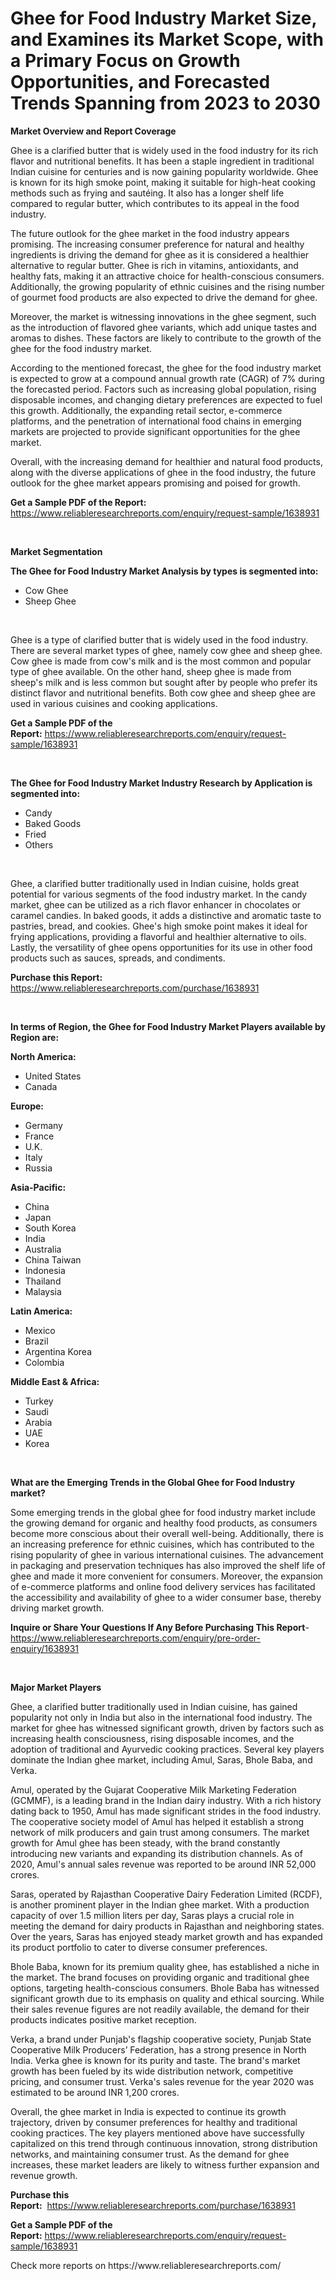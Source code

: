 <p><h1>Ghee for Food Industry Market Size, and Examines its Market Scope, with a Primary Focus on Growth Opportunities, and Forecasted Trends Spanning from 2023 to 2030</h1></p><p><strong>Market Overview and Report Coverage</strong></p>
<p><p>Ghee is a clarified butter that is widely used in the food industry for its rich flavor and nutritional benefits. It has been a staple ingredient in traditional Indian cuisine for centuries and is now gaining popularity worldwide. Ghee is known for its high smoke point, making it suitable for high-heat cooking methods such as frying and sautéing. It also has a longer shelf life compared to regular butter, which contributes to its appeal in the food industry.</p><p>The future outlook for the ghee market in the food industry appears promising. The increasing consumer preference for natural and healthy ingredients is driving the demand for ghee as it is considered a healthier alternative to regular butter. Ghee is rich in vitamins, antioxidants, and healthy fats, making it an attractive choice for health-conscious consumers. Additionally, the growing popularity of ethnic cuisines and the rising number of gourmet food products are also expected to drive the demand for ghee.</p><p>Moreover, the market is witnessing innovations in the ghee segment, such as the introduction of flavored ghee variants, which add unique tastes and aromas to dishes. These factors are likely to contribute to the growth of the ghee for the food industry market.</p><p>According to the mentioned forecast, the ghee for the food industry market is expected to grow at a compound annual growth rate (CAGR) of 7% during the forecasted period. Factors such as increasing global population, rising disposable incomes, and changing dietary preferences are expected to fuel this growth. Additionally, the expanding retail sector, e-commerce platforms, and the penetration of international food chains in emerging markets are projected to provide significant opportunities for the ghee market.</p><p>Overall, with the increasing demand for healthier and natural food products, along with the diverse applications of ghee in the food industry, the future outlook for the ghee market appears promising and poised for growth.</p></p>
<p><strong>Get a Sample PDF of the Report:</strong> <a href="https://www.reliableresearchreports.com/enquiry/request-sample/1638931">https://www.reliableresearchreports.com/enquiry/request-sample/1638931</a></p>
<p>&nbsp;</p>
<p><strong>Market Segmentation</strong></p>
<p><strong>The Ghee for Food Industry Market Analysis by types is segmented into:</strong></p>
<p><ul><li>Cow Ghee</li><li>Sheep Ghee</li></ul></p>
<p>&nbsp;</p>
<p><p>Ghee is a type of clarified butter that is widely used in the food industry. There are several market types of ghee, namely cow ghee and sheep ghee. Cow ghee is made from cow's milk and is the most common and popular type of ghee available. On the other hand, sheep ghee is made from sheep's milk and is less common but sought after by people who prefer its distinct flavor and nutritional benefits. Both cow ghee and sheep ghee are used in various cuisines and cooking applications.</p></p>
<p><strong>Get a Sample PDF of the Report:</strong>&nbsp;<a href="https://www.reliableresearchreports.com/enquiry/request-sample/1638931">https://www.reliableresearchreports.com/enquiry/request-sample/1638931</a></p>
<p>&nbsp;</p>
<p><strong>The Ghee for Food Industry Market Industry Research by Application is segmented into:</strong></p>
<p><ul><li>Candy</li><li>Baked Goods</li><li>Fried</li><li>Others</li></ul></p>
<p>&nbsp;</p>
<p><p>Ghee, a clarified butter traditionally used in Indian cuisine, holds great potential for various segments of the food industry market. In the candy market, ghee can be utilized as a rich flavor enhancer in chocolates or caramel candies. In baked goods, it adds a distinctive and aromatic taste to pastries, bread, and cookies. Ghee's high smoke point makes it ideal for frying applications, providing a flavorful and healthier alternative to oils. Lastly, the versatility of ghee opens opportunities for its use in other food products such as sauces, spreads, and condiments.</p></p>
<p><strong>Purchase this Report:</strong>&nbsp; <a href="https://www.reliableresearchreports.com/purchase/1638931">https://www.reliableresearchreports.com/purchase/1638931</a></p>
<p>&nbsp;</p>
<p><strong>In terms of Region, the Ghee for Food Industry Market Players available by Region are:</strong></p>
<p>
    <p> <strong> North America: </strong>
        <ul>
            <li>United States</li>
            <li>Canada</li>
        </ul>
        </p> 
    <p> <strong> Europe: </strong>
        <ul>
            <li>Germany</li>
            <li>France</li>
            <li>U.K.</li>
            <li>Italy</li>
            <li>Russia</li>
        </ul>
        </p> 
    <p> <strong> Asia-Pacific: </strong>
        <ul>
            <li>China</li>
            <li>Japan</li>
            <li>South Korea</li>
            <li>India</li>
            <li>Australia</li>
            <li>China Taiwan</li>
            <li>Indonesia</li>
            <li>Thailand</li>
            <li>Malaysia</li>
        </ul>
        </p> 
    <p> <strong> Latin America: </strong>
        <ul>
            <li>Mexico</li>
            <li>Brazil</li>
            <li>Argentina Korea</li>
            <li>Colombia</li>
        </ul>
        </p> 
    <p> <strong> Middle East & Africa: </strong>
        <ul>
            <li>Turkey</li>
            <li>Saudi</li>
            <li>Arabia</li>
            <li>UAE</li>
            <li>Korea</li>
        </ul>
    </p>
    </p>
<p>&nbsp;</p>
<p><strong>What are the Emerging Trends in the Global Ghee for Food Industry market?</strong></p>
<p><p>Some emerging trends in the global ghee for food industry market include the growing demand for organic and healthy food products, as consumers become more conscious about their overall well-being. Additionally, there is an increasing preference for ethnic cuisines, which has contributed to the rising popularity of ghee in various international cuisines. The advancement in packaging and preservation techniques has also improved the shelf life of ghee and made it more convenient for consumers. Moreover, the expansion of e-commerce platforms and online food delivery services has facilitated the accessibility and availability of ghee to a wider consumer base, thereby driving market growth.</p></p>
<p><strong>Inquire or Share Your Questions If Any Before Purchasing This Report</strong>- <a href="https://www.reliableresearchreports.com/enquiry/pre-order-enquiry/1638931">https://www.reliableresearchreports.com/enquiry/pre-order-enquiry/1638931</a></p>
<p>&nbsp;</p>
<p><strong>Major Market Players</strong></p>
<p><p>Ghee, a clarified butter traditionally used in Indian cuisine, has gained popularity not only in India but also in the international food industry. The market for ghee has witnessed significant growth, driven by factors such as increasing health consciousness, rising disposable incomes, and the adoption of traditional and Ayurvedic cooking practices. Several key players dominate the Indian ghee market, including Amul, Saras, Bhole Baba, and Verka. </p><p>Amul, operated by the Gujarat Cooperative Milk Marketing Federation (GCMMF), is a leading brand in the Indian dairy industry. With a rich history dating back to 1950, Amul has made significant strides in the food industry. The cooperative society model of Amul has helped it establish a strong network of milk producers and gain trust among consumers. The market growth for Amul ghee has been steady, with the brand constantly introducing new variants and expanding its distribution channels. As of 2020, Amul's annual sales revenue was reported to be around INR 52,000 crores.</p><p>Saras, operated by Rajasthan Cooperative Dairy Federation Limited (RCDF), is another prominent player in the Indian ghee market. With a production capacity of over 1.5 million liters per day, Saras plays a crucial role in meeting the demand for dairy products in Rajasthan and neighboring states. Over the years, Saras has enjoyed steady market growth and has expanded its product portfolio to cater to diverse consumer preferences.</p><p>Bhole Baba, known for its premium quality ghee, has established a niche in the market. The brand focuses on providing organic and traditional ghee options, targeting health-conscious consumers. Bhole Baba has witnessed significant growth due to its emphasis on quality and ethical sourcing. While their sales revenue figures are not readily available, the demand for their products indicates positive market reception.</p><p>Verka, a brand under Punjab's flagship cooperative society, Punjab State Cooperative Milk Producers’ Federation, has a strong presence in North India. Verka ghee is known for its purity and taste. The brand's market growth has been fueled by its wide distribution network, competitive pricing, and consumer trust. Verka's sales revenue for the year 2020 was estimated to be around INR 1,200 crores.</p><p>Overall, the ghee market in India is expected to continue its growth trajectory, driven by consumer preferences for healthy and traditional cooking practices. The key players mentioned above have successfully capitalized on this trend through continuous innovation, strong distribution networks, and maintaining consumer trust. As the demand for ghee increases, these market leaders are likely to witness further expansion and revenue growth.</p></p>
<p><strong>Purchase this Report:</strong>&nbsp;&nbsp;<a href="https://www.reliableresearchreports.com/purchase/1638931">https://www.reliableresearchreports.com/purchase/1638931</a></p>
<p></p>
<p><strong>Get a Sample PDF of the Report:</strong>&nbsp;<a href="https://www.reliableresearchreports.com/enquiry/request-sample/1638931">https://www.reliableresearchreports.com/enquiry/request-sample/1638931</a></p>
<p>Check more reports on https://www.reliableresearchreports.com/</p>